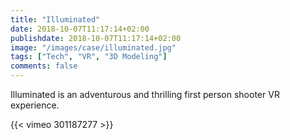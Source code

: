 ```yaml
---
title: "Illuminated"
date: 2018-10-07T11:17:14+02:00
publishdate: 2018-10-07T11:17:14+02:00
image: "/images/case/illuminated.jpg"
tags: ["Tech", "VR", "3D Modeling"]
comments: false
---
```


Illuminated is an adventurous and thrilling first person shooter VR experience.

{{< vimeo 301187277 >}}